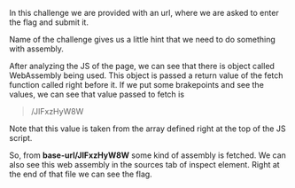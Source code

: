 In this challenge we are provided with an url, where we are asked to enter the flag and submit it.

Name of the challenge gives us a little hint that we need to do something with assembly.

After analyzing the JS of the page, we can see that there is object called WebAssembly being used. This object is passed a return value of the fetch function called right before it. If we put some brakepoints and see the values, we can see that value passed to fetch is

> /JIFxzHyW8W

Note that this value is taken from the array defined right at the top of the JS script.

So, from **base-url/JIFxzHyW8W** some kind of assembly is fetched. We can also see this web assembly in the sources tab of inspect element. Right at the end of that file we can see the flag.

